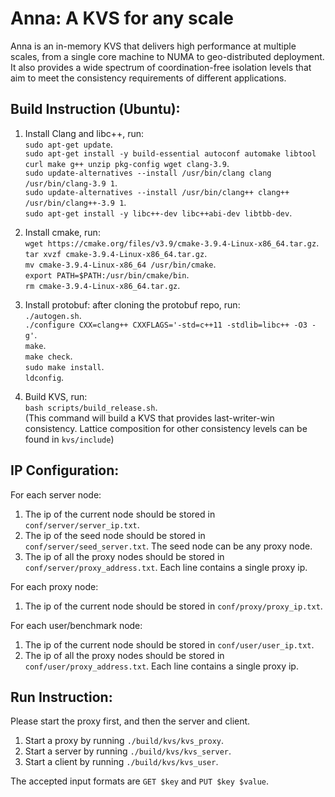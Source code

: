 # Anna: A KVS for any scale

Anna is an in-memory KVS that delivers high performance at multiple scales, from a single core machine to NUMA to geo-distributed deployment. It also provides a wide spectrum of coordination-free isolation levels that aim to meet the consistency requirements of different applications.

## Build Instruction (Ubuntu):

1. Install Clang and libc++, run:<br />
`sudo apt-get update`.<br />
`sudo apt-get install -y build-essential autoconf automake libtool curl make g++ unzip pkg-config wget clang-3.9`.<br />
`sudo update-alternatives --install /usr/bin/clang clang /usr/bin/clang-3.9 1`.<br />
`sudo update-alternatives --install /usr/bin/clang++ clang++ /usr/bin/clang++-3.9 1`.<br />
`sudo apt-get install -y libc++-dev libc++abi-dev libtbb-dev`.<br />

2. Install cmake, run:<br />
`wget https://cmake.org/files/v3.9/cmake-3.9.4-Linux-x86_64.tar.gz`.<br />
`tar xvzf cmake-3.9.4-Linux-x86_64.tar.gz`.<br />
`mv cmake-3.9.4-Linux-x86_64 /usr/bin/cmake`.<br />
`export PATH=$PATH:/usr/bin/cmake/bin`.<br />
`rm cmake-3.9.4-Linux-x86_64.tar.gz`.<br />

3. Install protobuf: after cloning the protobuf repo, run:<br />
`./autogen.sh`.<br />
`./configure CXX=clang++ CXXFLAGS='-std=c++11 -stdlib=libc++ -O3 -g'`.<br />
`make`.<br />
`make check`.<br />
`sudo make install`.<br />
`ldconfig`.<br />

4. Build KVS, run:<br />
`bash scripts/build_release.sh`.<br />
(This command will build a KVS that provides last-writer-win consistency. Lattice composition for other consistency levels can be found in `kvs/include`)

## IP Configuration:
For each server node:
1. The ip of the current node should be stored in `conf/server/server_ip.txt`.
2. The ip of the seed node should be stored in `conf/server/seed_server.txt`. The seed node can be any proxy node.
3. The ip of all the proxy nodes should be stored in `conf/server/proxy_address.txt`. Each line contains a single proxy ip.

For each proxy node:
1. The ip of the current node should be stored in `conf/proxy/proxy_ip.txt`.

For each user/benchmark node:
1. The ip of the current node should be stored in `conf/user/user_ip.txt`.
2. The ip of all the proxy nodes should be stored in `conf/user/proxy_address.txt`. Each line contains a single proxy ip.

## Run Instruction:
Please start the proxy first, and then the server and client.
1. Start a proxy by running `./build/kvs/kvs_proxy`.
2. Start a server by running `./build/kvs/kvs_server`.
3. Start a client by running `./build/kvs/kvs_user`.

The accepted input formats are `GET $key` and `PUT $key $value`.
